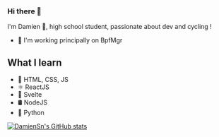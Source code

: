 ### Hi there 👋
I'm Damien 🐙, high school student, passionate about dev and cycling !
- 🚀 I'm working principally on BpfMgr
## What I learn
- 📙 HTML, CSS, JS
- ⚛ ReactJS
- 🧪 Svelte
- 🛢 NodeJS
- 🐍 Python

<!--
**DamienSn/DamienSn** is a ✨ _special_ ✨ repository because its `README.md` (this file) appears on your GitHub profile.

Here are some ideas to get you started:

- 🔭 I’m currently working on ...
- 🌱 I’m currently learning ...
- 👯 I’m looking to collaborate on ...
- 🤔 I’m looking for help with ...
- 💬 Ask me about ...
- 📫 How to reach me: ...
- 😄 Pronouns: ...
- ⚡ Fun fact: ...
-->

[![DamienSn's GitHub stats](https://github-readme-stats.vercel.app/api?username=DamienSn&theme=dark)](https://github.com/anuraghazra/github-readme-stats)

